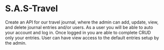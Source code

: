 # S.A.S-Travel

Create an API for our travel journal, where the admin can add, update, view, and delete journal entries and/or users. As a user you will be able to auto your account and log in. Once logged in you are able to complete CRUD only your entries. User can have view access to the default entries setup by the admin.
